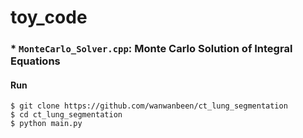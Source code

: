 # toy_code

### * ```MonteCarlo_Solver.cpp```: Monte Carlo Solution of Integral Equations


#### Run

```
$ git clone https://github.com/wanwanbeen/ct_lung_segmentation
$ cd ct_lung_segmentation
$ python main.py
